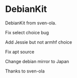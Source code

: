 # DebianKit


DebianKit from sven-ola.

Fix select choice bug

Add Jessie but not armhf choice

Fix apt source

Change debian mirror to Japan


Thanks to sven-ola

